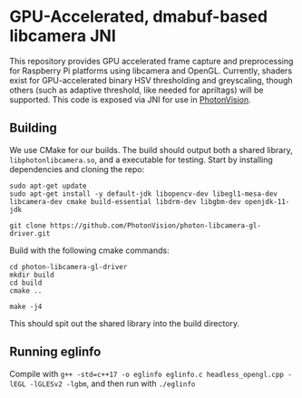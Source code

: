 # GPU-Accelerated, dmabuf-based libcamera JNI

This repository provides GPU accelerated frame capture and preprocessing for Raspberry Pi platforms using libcamera and OpenGL. Currently, shaders exist for GPU-accelerated binary HSV thresholding and greyscaling, though others (such as adaptive threshold, like needed for apriltags) will be supported. This code is exposed via JNI for use in [PhotonVision](https://github.com/PhotonVision/photonvision).

## Building

We use CMake for our builds. The build should output both a shared library, `libphotonlibcamera.so`, and a executable for testing. Start by installing dependencies and cloning the repo:

```
sudo apt-get update
sudo apt-get install -y default-jdk libopencv-dev libegl1-mesa-dev libcamera-dev cmake build-essential libdrm-dev libgbm-dev openjdk-11-jdk

git clone https://github.com/PhotonVision/photon-libcamera-gl-driver.git
```

Build with the following cmake commands:

```
cd photon-libcamera-gl-driver
mkdir build
cd build
cmake ..

make -j4
```

This should spit out the shared library into the build directory.

## Running eglinfo

Compile with `g++ -std=c++17 -o eglinfo eglinfo.c headless_opengl.cpp -lEGL -lGLESv2 -lgbm`, and then run with  `./eglinfo`

